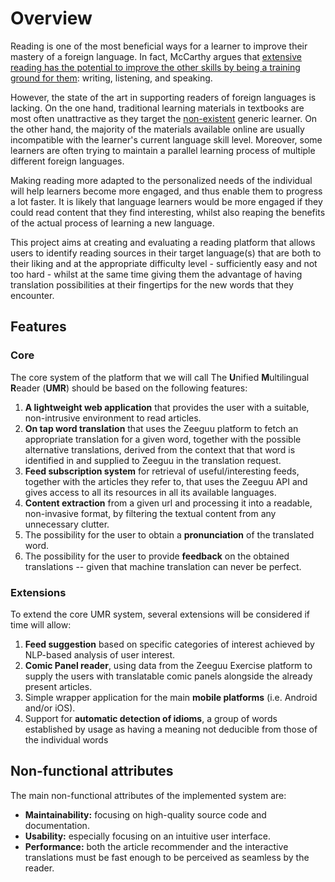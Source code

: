 # Overview
Reading is one of the most beneficial ways for a learner to improve their mastery of a foreign language. In fact, McCarthy argues that [extensive reading has the potential to improve the other skills by being a training ground for them](https://eric.ed.gov/?id=ED452737): writing, listening, and speaking. 

However, the state of the art in supporting readers of foreign languages is lacking. On the one hand, traditional learning materials in textbooks are most often unattractive as they target the [non-existent](https://www.thestar.com/news/insight/2016/01/16/when-us-air-force-discovered-the-flaw-of-averages.html) generic learner. On the other hand, the majority of the materials available online are usually incompatible with the learner's current language skill level. Moreover, some learners are often trying to maintain a parallel learning process of multiple different foreign languages.

Making reading more adapted to the personalized needs of the individual will help learners become more engaged, and thus enable them to progress a lot faster. It is likely that language learners would be more engaged if they could read content that they find interesting, whilst also reaping the benefits of the actual process of learning a new language.

This project aims at creating and evaluating a reading platform that allows users to identify reading sources in their target language(s) that are both to their liking and at the appropriate difficulty level - sufficiently easy and not too hard - whilst at the same time giving them the advantage of having translation possibilities at their fingertips for the new words that they encounter.

## Features
### Core
The core system of the platform that we will call The **U**nified **M**ultilingual **R**eader (**UMR**) should be based on the following features:

1. **A lightweight web application** that provides the user with a suitable, non-intrusive environment to read articles.
2. **On tap word translation** that uses the Zeeguu platform to fetch an appropriate translation for a given word, together with the possible alternative translations, derived from the context that that word is identified in and supplied to Zeeguu in the translation request.
3. **Feed subscription system** for retrieval of useful/interesting feeds, together with the articles they refer to, that uses the Zeeguu API and gives access to all its resources in all its available languages.
4. **Content extraction** from a given url and processing it into a readable, non-invasive format, by filtering the textual content from any unnecessary clutter.
5. The possibility for the user to obtain a **pronunciation** of the translated word.
6. The possibility for the user to provide **feedback** on the obtained translations -- given that machine translation can never be perfect.

### Extensions
To extend the core UMR system, several extensions will be considered if time will allow:

1. **Feed suggestion** based on specific categories of interest achieved by NLP-based analysis of user interest.
2. **Comic Panel reader**, using data from the Zeeguu Exercise platform to supply the users with translatable comic panels alongside the already present articles.
3. Simple wrapper application for the main **mobile platforms** (i.e. Android and/or iOS).
4. Support for **automatic detection of idioms**, a group of words established by usage as having a meaning not deducible from those of the individual words

## Non-functional attributes
The main non-functional attributes of the implemented system are:

- **Maintainability:** focusing on high-quality source code and documentation.
- **Usability:** especially focusing on an intuitive user interface.
- **Performance:** both the article recommender and the interactive translations must be fast enough to be perceived as seamless by the reader.